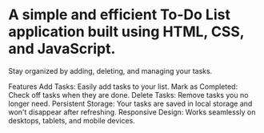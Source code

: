 # A simple and efficient To-Do List application built using HTML, CSS, and JavaScript.
Stay organized by adding, deleting, and managing your tasks.

Features
Add Tasks: Easily add tasks to your list.
Mark as Completed: Check off tasks when they are done.
Delete Tasks: Remove tasks you no longer need.
Persistent Storage: Your tasks are saved in local storage and won't disappear after refreshing.
Responsive Design: Works seamlessly on desktops, tablets, and mobile devices.
